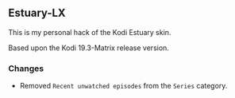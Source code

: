 ## Estuary-LX

This is my personal hack of the Kodi Estuary skin.

Based upon the Kodi 19.3-Matrix release version.

### Changes
- Removed `Recent unwatched episodes` from the `Series` category.
